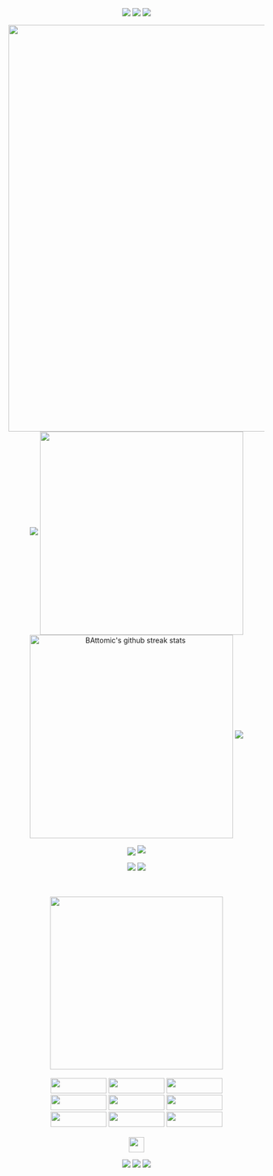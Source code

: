 <p align="center">
<img src="https://capsule-render.vercel.app/api?type=rect&color=timeGradient&height=2"> 
<img src="https://capsule-render.vercel.app/api?type=rect&color=timeGradient&height=2"> 
<img src="https://capsule-render.vercel.app/api?type=rect&color=timeGradient&height=2"> 
</p>

<p align="center">
<img align="center" width="800" src="https://github-profile-summary-cards.vercel.app/api/cards/profile-details?username=BAttomic&theme=github_dark&show_icons=true&bg_color=0111111">
<img src="https://capsule-render.vercel.app/api?type=rect&color=timeGradient&height=2"> 
<img align="center" width="400" src="https://github-readme-stats.vercel.app/api?username=BAttomic&show_icons=true&theme=github_dark&&hide_border=true">
<img align="center" width="400" src="https://github-readme-streak-stats.herokuapp.com/?user=BAttomic&theme=github_dark&hide_border=true&date_format=M%20j%5B%2C%20Y%5D" alt="BAttomic's github streak stats">
<img src="https://capsule-render.vercel.app/api?type=rect&color=timeGradient&height=2">
</p>

<p align="center">
<img align="center" src="https://github-profile-trophy.vercel.app/?username=BAttomic&theme=onegithub_dark&no-frame=False&row=1&&margin-w=20&no-bg=true">
<img src="https://capsule-render.vercel.app/api?type=rect&color=timeGradient&height=2">
</p>

<p align="center">
<img src="https://github-readme-stats.vercel.app/api/top-langs/?username=BAttomic&layout=normal&langs_count=7&theme=github_dark">
<img src="https://capsule-render.vercel.app/api?type=rect&color=timeGradient&height=2">
</p>

ㅤ<p align="center">
[<img width="340" src="https://discordapp.com/api/guilds/343392121241337856/widget.png?style=banner3">](https://discord.gg/nhhEpC89VY)
<br><br>
[<img width="110" height="30" src="https://img.shields.io/badge/GitHub-%23171515?logo=github&logoColor=white">](https://github.com/BAttomic) 
[<img width="110" height="30" src="https://img.shields.io/badge/Reddit-%23FF4300?logo=reddit&logoColor=white">](https://www.reddit.com/user/B_Attomic) 
[<img width="110" height="30" src="https://img.shields.io/badge/Discord-%237289d9?logo=discord&logoColor=white">](https://discordapp.com/users/498094956473483284)
<br>
[<img width="110" height="30" src="https://img.shields.io/badge/Steam-%2300adee?logo=steam&logoColor=white">](https://steamcommunity.com/id/B_Attomic/)
[<img width="110" height="30" src="https://img.shields.io/badge/Gmail-%23c71610?logo=gmail&logoColor=white">](mailto:bernardo.motta@ufv.br) 
[<img width="110" height="30" src="https://img.shields.io/badge/Instagram-%23bc2a8d?logo=instagram&logoColor=white">](https://www.instagram.com/b_attomic/) 
<br>
[<img width="110" height="30" src="https://img.shields.io/badge/Twitch-%236441a5?logo=twitch&logoColor=white">](https://www.twitch.tv/battomic) 
[<img width="110" height="30" src="https://img.shields.io/badge/Youtube-%23c4302b?logo=youtube&logoColor=white">](https://www.youtube.com/channel/UCqqP0lMuUcyJCJ1TGujOWHA) 
[<img width="110" height="30" src="https://img.shields.io/badge/Spotify-%231ed760?logo=spotify&logoColor=white">](https://open.spotify.com/user/8a69o7f9rxumuidcwoy0g5t3p)
<br><br>
<img height="30" src="https://komarev.com/ghpvc/?username=BAttomic&style=for-the-badge&color=1d62d0&label=Visitas+ao+perfil">
</p>

<p align="center">
<img src="https://capsule-render.vercel.app/api?type=rect&color=timeGradient&height=2"> 
<img src="https://capsule-render.vercel.app/api?type=rect&color=timeGradient&height=2"> 
<img src="https://capsule-render.vercel.app/api?type=rect&color=timeGradient&height=2"> 
</p>

